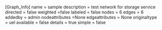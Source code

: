 [Graph_Info]
name = sample
description = test network for storage service
directed = false
weighted =false
labeled = false
nodes = 6
edges = 6
addedby = admin
nodeattributes =None
edgeattributes = None
originaltype = uel
available = false
details = true
simple = false